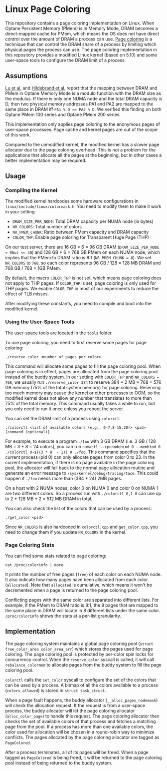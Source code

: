 # Linux Page Coloring

This repository contains a page coloring implementation on Linux. When Optane Persistent Memory (PMem) is in Memory Mode, DRAM becomes a direct-mapped cache for PMem, which means the OS does not have direct control over the amount of DRAM a process can use. [Page coloring](https://en.wikipedia.org/wiki/Cache_coloring) is a technique that can control the DRAM share of a process by limiting which physical pages the process can use. The page coloring implementation in this repository provides a modified Linux kernel (based on 5.10) and some user-space tools to configure the DRAM limit of a process. 

## Assumptions

[Lu et al.](https://arxiv.org/pdf/2009.14469.pdf) and [Hildebrand et al.](https://ieeexplore.ieee.org/document/9408179) report that the mapping between DRAM and PMem in Optane Memory Mode is a modulo function with the DRAM size as the modulus. If there is only one NUMA node and the total DRAM capacity is D, then two physical memory addresses PA1 and PA2 are mapped to the same place in DRAM iff `PA1 % D == PA2 % D`. We verified this finding on both Optane PMem 100 series and Optane PMem 200 series.

This implementation only applies page coloring to the anonymous pages of user-space processes. Page cache and kernel pages are out of the scope of this work.

Compared to the unmodified kernel, the modified kernel has a slower page allocator due to the page coloring overhead. This is not a problem for the applications that allocate all the pages at the beginning, but in other cases a better implementation may be required.

## Usage

### Compiling the Kernel

The modified kernel hardcodes some hardware configurations in `linux/include/linux/colormask.h`. You need to modify them to make it work in your setting:

* `DRAM_SIZE_PER_NODE`: Total DRAM capacity per NUMA node (in bytes)
* `NR_COLORS`: Total number of colors
* `NR_PMEM_CHUNK`: Ratio between PMem capacity and DRAM capacity
* `COLOR_THP`: Enable page coloring for Transparent Huge Page (THP)

On our test server, there are 16 GB * 6 = 96 GB DRAM (`DRAM_SIZE_PER_NODE = 96ul << 30`) and 128 GB * 6 = 768 GB PMem on each NUMA node, which implies that the PMem to DRAM ratio is 8:1 (`NR_PMEM_CHUNK = 8`). We set `NR_COLORS` to `768`, so each color represents 96 GB / 128 = 128 MB DRAM and 768 GB / 768 = 1GB PMem.

By default, the macro `COLOR_THP` is not set, which means page coloring does not apply to THP pages. If `COLOR_THP` is set, page coloring is only used for THP pages. We enable `COLOR_THP` in most of our experiments to reduce the effect of TLB misses.

After modifying these constants, you need to compile and boot into the modified kernel.

### Using the User-Space Tools

The user-space tools are located in the `tools` folder.

To use page coloring, you need to first reserve some pages for page coloring:

```
./reserve_color <number of pages per color>
```

This command will allocate some pages to fill the page coloring pool. When page coloring is in effect, pages are allocated from the page coloring pool instead of the buddy system. In our setting with `COLOR_THP` and `NR_COLORS = 768`, we usually run `./reserve_color 384` to reserve 384 * 2 MB * 768 = 576 GB memory (75% of the total system memory) for page coloring. Reserving too much memory may cause the kernel or other processes to OOM, so the modified kernel does not allow any number that translates to more than 75% of the total memory. This command usually takes a while to run, but you only need to run it once unless you reboot the server.

You can set the DRAM limit of a process using `colorctl`:

```
./colorctl <list of available colors (e.g., 0-7,8-15,20)> <pid> [command (optional)]
```

For example, to execute a program `./foo` with 3 GB DRAM (i.e. 3 GB / 128 MB = 3 * 8 = 24 colors), you can run `numactl --cpunodebind 0 --membind 0 ./colorctl 0-$((3 * 8  - 1)) 0 ./foo`. This command specifies that the current process (pid 0) can only allocate pages from color 0 to 23. In the current implementation, if there is no page available in the page coloring pool, the allocator will fall back to the normal page allocation routine and generate an error message to `/sys/kernel/debug/tracing/tace`. This could happen if `./foo` needs more than (384 * 24) 2MB pages.

On a host with 2 NUMA nodes, color 0 on NUMA 0 and color 0 on NUMA 1 are two different colors. So a process run with `./colorctl 0,1 0` can use up to 2 * 128 MB * 2 = 512 MB DRAM in total.

You can also check the list of the colors that can be used by a process:

```
./get_color <pid>
```

Since `NR_COLORS` is also hardcoded in `colorctl.cpp` and `get_color.cpp`, you need to change them if you update `NR_COLORS` in the kernel.

### Page Coloring Stats

You can find some stats related to page coloring:

```
cat /proc/colorinfo | more
```

It prints the number of free pages (`free`) of each color on each NUMA node. It also indicate how many pages have been allocated from each color (`allocated`). Note that `allocated` is cumulative, which means it won't be decremented when a page is returned to the page coloring pool.

Conflicting pages with the same color are separated into different lists. For example, if the PMem to DRAM ratio is 8:1, the 8 pages that are mapped to the same place in DRAM will locate in 8 different lists under the same color. `/proc/colorinfo` shows the stats at a per-list granularity.

## Implementation

The page coloring system maintains a global page coloring pool (`struct free_color_area color_area_arr`) which stores the pages used for page coloring. The page coloring pool is protected by per-color spin locks for concurrency control. When the `reserve_color` syscall is called, it will call `rebalance_colormem` to allocate pages from the buddy system to fill the page coloring pool.

`colorctl` calls the `set_color` syscall to configure the set of the colors that can be used by a process. A bitmap of all the colors available to a process (`colors_allowed`) is stored in `struct task_struct`.

When a page fault happens, the buddy allocator (`__alloc_pages_nodemask`) will check the allocation request. If the request is from a user-space process, the buddy allocator will let the page coloring allocator (`alloc_color_page`) to handle this request. The page coloring allocator then checks the set of available colors of that process and fetches a matching page from the pool. If a process has more than one available colors, the color used for allocation will be chosen in a round-robin way to minimize conflicts. The pages allocated by the page coloring allocator are tagged as `PageColored`.

After a process terminates, all of its pages will be freed. When a page tagged as `PageColored` is being freed, it will be returned to the page coloring pool instead of being returned to the buddy system.